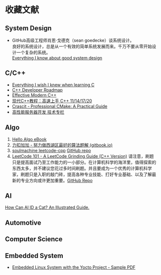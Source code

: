 # 收藏文献

## System Design

- GitHub高级工程师肖恩·戈德克（sean goedecke）谈系统设计。<br>
良好的系统设计，总是从一个有效的简单系统发展而来。千万不要从零开始设计一个复杂的系统。<br>
[Everything I know about good system design](https://www.seangoedecke.com/good-system-design/)

## C/C++

- [Everything I wish I knew when learning C](https://tmewett.com/c-tips/)
- [C++ Developer Roadmap](https://roadmap.sh/cpp)
- [Effective Modern C++](https://cntransgroup.github.io/EffectiveModernCppChinese/)
- [现代C++教程：高速上手 C++ 11/14/17/20](https://changkun.de/modern-cpp/zh-cn/00-preface/)
- [Crascit - Professional CMake: A Practical Guide](https://crascit.com/)
- [高性能服务器开发 技术专栏](https://balloonwj.github.io/cpp-guide-web/)

## Algo

1. [Hello Algo eBook](https://www.hello-algo.com/chapter_hello_algo/)
2. [力扣加加 - 努力做西湖区最好的算法题解 (gitbook.io)](https://leetcode-solution-leetcode-pp.gitbook.io/leetcode-solution/thinkings/run-length-encode-and-huffman-encode)
3. [soulmachine leetcode-cpp](https://github.com/soulmachine/leetcode/raw/master/C%2B%2B/leetcode-cpp.pdf)
   [GitHub repo](https://github.com/soulmachine/leetcode)
4. [LeetCode 101 - A LeetCode Grinding Guide (C++ Version)](https://github.com/changgyhub/leetcode_101/blob/master/LeetCode%20101%20-%20A%20Grinding%20Guide.pdf)
   请注意，刷题只是提高面试乃至工作能力的一小部分。在计算机科学的海洋里，值得探索的东西太多，并不建议您花过多时间刷题。并且要成为一个优秀的计算机科学家，刷题只是入职的敲门砖，提高各种专业技能、打好专业基础、以及了解最新的专业方向或许更加重要。[GitHub Repo](https://github.com/changgyhub/leetcode_101)

## AI

[How Can AI ID a Cat? An Illustrated Guide.](https://www.quantamagazine.org/how-can-ai-id-a-cat-an-illustrated-guide-20250430/)

## Automotive


## Computer Science



## Embedded System

- [Embedded Linux System with the Yocto Project - Sample PDF](https://ptgmedia.pearsoncmg.com/images/9780133443240/samplepages/9780133443240.pdf)